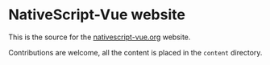 # NativeScript-Vue website

This is the source for the [nativescript-vue.org](https://nativescript-vue.org/) website.

Contributions are welcome, all the content is placed in the `content` directory.
